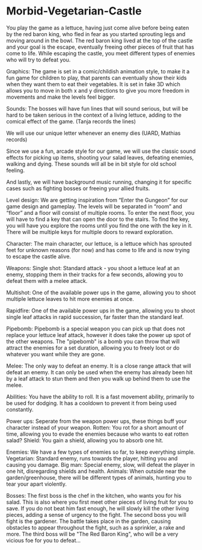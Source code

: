 # Morbid-Vegetarian-Castle

You play the game as a lettuce, having just come alive before being eaten by the red baron king, who fled in fear as you started sprouting legs and moving around in the bowl. The red baron king lived at the top of the castle and your goal is the escape, eventually freeing other pieces of fruit that has come to life. 
While escaping the castle, you meet different types of enemies who will try to defeat you.


Graphics: 
The game is set in a comic/childish animation style, to make it a fun game for children to play, that parents can eventually show their kids when they want them to eat their vegetables. It is set in fake 3D which allows you to move in both x and y directions to give you more freedom in movements and make the levels feel bigger.

Sounds:
The bosses will have fun lines that will sound serious, but will be hard to be taken serious in the context of a living lettuce, adding to the comical effect of the game. (Tanja records the lines)

We will use our unique letter whenever an enemy dies (UARD, Mathias records)

Since we use a fun, arcade style for our game, we will use the classic sound effects for picking up items, shooting your salad leaves, defeating enemies, walking and dying. These sounds will all be in bit style for old school feeling.

And lastly, we will have background music running, changing it for specific cases such as fighting bosses or freeing your allied fruits.

Level design:
We are getting inspiration from “Enter the Gungeon” for our game design and gameplay. The levels will be separated in “room” and “floor” and a floor will consist of multiple rooms. To enter the next floor, you will have to find a key that can open the door to the stairs. To find the key, you will have you explore the rooms until you find the one with the key in it. There will be multiple keys for multiple doors to reward exploration. 

Character: 
The main character, our lettuce, is a lettuce which has sprouted feet for unknown reasons (for now) and has come to life and is now trying to escape the castle alive.

Weapons:
Single shot: Standard attack - you shoot a lettuce leaf at an enemy, stopping them in their tracks for a few seconds, allowing you to defeat them with a melee attack.

Multishot: One of the available power ups in the game, allowing you to shoot multiple lettuce leaves to hit more enemies at once.

Rapidfire: One of the available power ups in the game, allowing you to shoot single leaf attacks in rapid succession, far faster than the standard leaf.

Pipebomb: Pipebomb is a special weapon you can pick up that does not replace your lettuce leaf attack, however it does take the power up spot of the other weapons. The "pipebomb" is a bomb you can throw that will attract the enemies for a set duration, allowing you to freely loot or do whatever you want while they are gone.

Melee: The only way to defeat an enemy. It is a close range attack that will defeat an enemy. It can only be used when the enemy has already been hit by a leaf attack to stun them and then you walk up behind them to use the melee.

Abilities: 
You have the ability to roll. It is a fast movement ability, primarily to be used for dodging. It has a cooldown to prevent it from being used constantly.

Power ups:
Seperate from the weapon power ups, these things buff your character instead of your weapon.
Rotten: You rot for a short amount of time, allowing you to evade the enemies because who wants to eat rotten salad?
Shield: You gain a shield, allowing you to absorb one hit.

Enemies:
We have a few types of enemies so far, to keep everything simple.
Vegetarian: Standard enemy, runs towards the player, hitting you and causing you damage.
Big man: Special enemy, slow, will defeat the player in one hit, disregarding shields and health.
Animals: When outside near the garden/greenhouse, there will be different types of animals, hunting you to tear your apart violently.

Bosses:
The first boss is the chef in the kitchen, who wants you for his salad. This is also where you first meet other pieces of living fruit for you to save. If you do not beat him fast enough, he will slowly kill the other living pieces, adding a sense of urgency to the fight.
The second boss you will fight is the gardener. The battle takes place in the garden, causing obstacles to appear throughout the fight, such as a sprinkler, a rake and more.
The third boss will be "The Red Baron King", who will be a very vicious foe for you to defeat...

